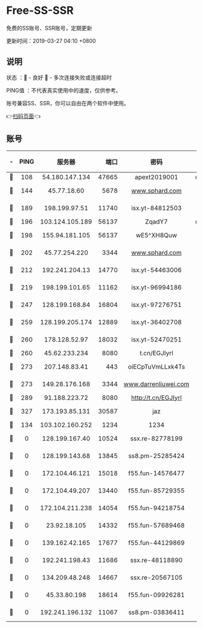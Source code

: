 # Free-SS-SSR

免费的SS账号、SSR账号，定期更新

更新时间：2019-03-27 04:10 +0800

## 说明

状态     ：🙂 - 良好 🙁 - 多次连接失败或连接超时

PING值   ：不代表真实使用中的速度，仅供参考。

账号兼容SS、SSR，你可以自由在两个软件中使用。

👉[扫码页面](https://liesauer.github.io/Free-SS-SSR/)👈

## 账号

|-|PING|服务器|端口|密码|加密方式|区域|
|:----:|:----:|:-----:|-----:|:----:|:----:|:----:|
|🙂|108|54.180.147.134|47665|apext2019001|chacha20|KR|
|🙂|144|45.77.18.60|5678|www.sphard.com|aes-256-cfb|JP|
|🙂|189|198.199.97.51|11740|isx.yt-84812503|aes-256-cfb|US|
|🙂|196|103.124.105.189|56137|ZqadY7|chacha20|US|
|🙂|198|155.94.181.105|56137|wE5^XH8Quw|aes-256-cfb|US|
|🙂|202|45.77.254.220|3344|www.sphard.com|aes-256-cfb|SG|
|🙂|212|192.241.204.13|14770|isx.yt-54463006|aes-256-cfb|US|
|🙂|219|198.199.101.65|11162|isx.yt-96994186|aes-256-cfb|US|
|🙂|247|128.199.168.84|16804|isx.yt-97276751|aes-256-cfb|SG|
|🙂|259|128.199.205.174|12889|isx.yt-36402708|aes-256-cfb|SG|
|🙂|260|178.128.52.97|18032|isx.yt-52470251|aes-256-cfb|SG|
|🙂|260|45.62.233.234|8080|t.cn/EGJIyrl|rc4-md5|CA|
|🙂|273|207.148.83.41|443|oiECpTuVmLLxk4Ts|aes-256-cfb|AU|
|🙂|273|149.28.176.168|3344|www.darrenliuwei.com|aes-256-cfb|AU|
|🙂|289|91.188.223.72|8080|http://t.cn/EGJIyrl|rc4-md5|RU|
|🙂|327|173.193.85.131|30587|jaz|aes-256-cfb|US|
|🙂|134|103.102.160.252|1234|1234|rc4-md5|JP|
|🙁|0|128.199.167.40|10524|ssx.re-82778199|aes-256-cfb|SG|
|🙁|0|128.199.143.68|13845|ss8.pm-25285424|aes-256-cfb|SG|
|🙁|0|172.104.46.121|15018|f55.fun-14576477|aes-256-cfb|SG|
|🙁|0|172.104.49.207|13440|f55.fun-85729355|aes-256-cfb|SG|
|🙁|0|172.104.211.238|14054|f55.fun-94218754|aes-256-cfb|US|
|🙁|0|23.92.18.105|14332|f55.fun-57689468|aes-256-cfb|US|
|🙁|0|139.162.42.165|17677|f55.fun-44129869|aes-256-cfb|SG|
|🙁|0|192.241.198.43|11686|ssx.re-48118890|aes-256-cfb|US|
|🙁|0|134.209.48.248|14667|ssx.re-20567105|aes-256-cfb|US|
|🙁|0|45.33.80.198|18614|f55.fun-09926281|aes-256-cfb|US|
|🙁|0|192.241.196.132|11067|ss8.pm-03836411|aes-256-cfb|US|
